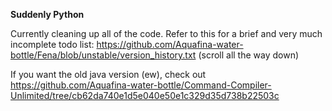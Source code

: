 **Suddenly Python**

Currently cleaning up all of the code. Refer to this for a brief and very much incomplete todo list: https://github.com/Aquafina-water-bottle/Fena/blob/unstable/version_history.txt (scroll all the way down)

If you want the old java version (ew), check out https://github.com/Aquafina-water-bottle/Command-Compiler-Unlimited/tree/cb62da740e1d5e040e50e1c329d35d738b22503c
